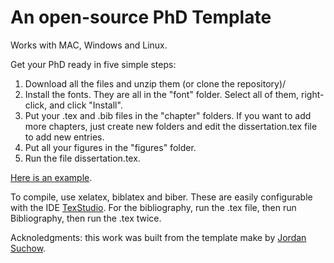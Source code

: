 # An open-source PhD Template

Works with MAC, Windows and Linux.

Get your PhD ready in five simple steps:
1. Download all the files and unzip them (or clone the repository)/
2. Install the fonts. They are all in the "font" folder. Select all of them, right-click, and click "Install".
3. Put your .tex and .bib files in the "chapter" folders. If you want to add more chapters, just create new folders and edit the dissertation.tex file to add new entries.
4. Put all your figures in the "figures" folder.
5. Run the file dissertation.tex.

[Here is an example](https://s3.eu-central-1.amazonaws.com/qperrier/dissertation.pdf).

To compile, use xelatex, biblatex and biber. These are easily configurable with the IDE [TexStudio](http://twitter.com).
For the bibliography, run the .tex file, then run Bibliography, then run the .tex twice. 

Acknoledgments: this work was built from the template make by [Jordan Suchow](https://github.com/suchow/).

